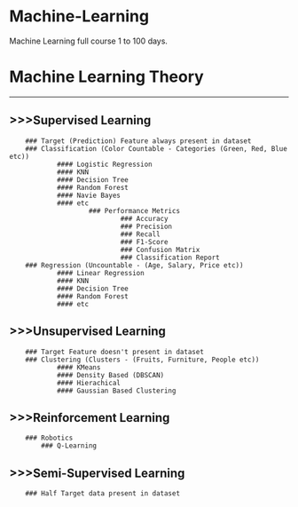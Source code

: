 # Machine-Learning
Machine Learning full course 1 to 100 days.
# Machine Learning Theory
__________________________

## >>>Supervised Learning
        ### Target (Prediction) Feature always present in dataset
        ### Classification (Color Countable - Categories (Green, Red, Blue etc))
                #### Logistic Regression
                #### KNN
                #### Decision Tree
                #### Random Forest
                #### Navie Bayes
                #### etc
                        ### Performance Metrics
                                ### Accuracy
                                ### Precision
                                ### Recall
                                ### F1-Score
                                ### Confusion Matrix
                                ### Classification Report
        ### Regression (Uncountable - (Age, Salary, Price etc))
                #### Linear Regression
                #### KNN
                #### Decision Tree
                #### Random Forest
                #### etc
## >>>Unsupervised Learning
        ### Target Feature doesn't present in dataset
        ### Clustering (Clusters - (Fruits, Furniture, People etc))
                #### KMeans 
                #### Density Based (DBSCAN)
                #### Hierachical
                #### Gaussian Based Clustering
                
## >>>Reinforcement Learning
        ### Robotics
            ### Q-Learning
## >>>Semi-Supervised Learning
        ### Half Target data present in dataset

